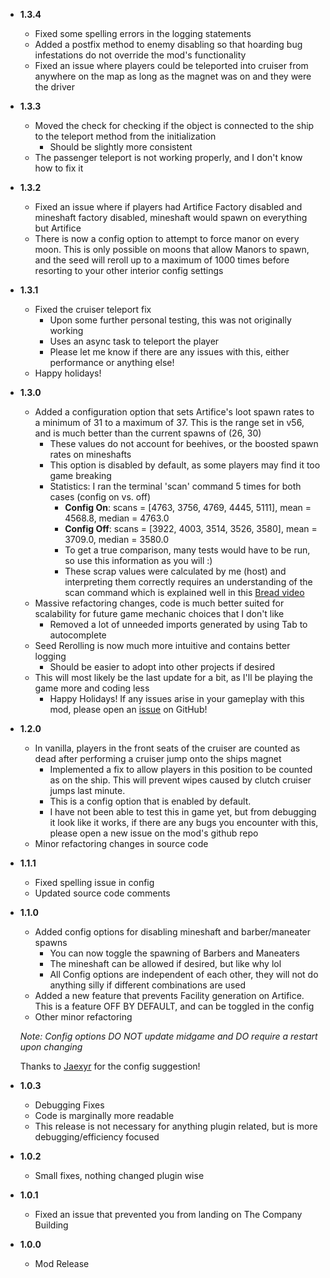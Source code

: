 - **1.3.4**

    - Fixed some spelling errors in the logging statements
    - Added a postfix method to enemy disabling so that hoarding bug infestations do not override the mod's functionality
    - Fixed an issue where players could be teleported into cruiser from anywhere on the map as long as the magnet was on and they were the driver

- **1.3.3**

    - Moved the check for checking if the object is connected to the ship to the teleport method from the initialization
        - Should be slightly more consistent
    - The passenger teleport is not working properly, and I don't know how to fix it

- **1.3.2**

    - Fixed an issue where if players had Artifice Factory disabled and mineshaft factory disabled, mineshaft would spawn on everything but Artifice
    - There is now a config option to attempt to force manor on every moon. This is only possible on moons that allow Manors to spawn, and the seed will reroll up to a maximum of 1000 times before resorting to your other interior config settings

- **1.3.1**

    - Fixed the cruiser teleport fix
        - Upon some further personal testing, this was not originally working
        - Uses an async task to teleport the player
        - Please let me know if there are any issues with this, either performance or anything else!
    - Happy holidays! 

- **1.3.0**

    - Added a configuration option that sets Artifice's loot spawn rates to a minimum of 31 to a maximum of 37. This is the range set in v56, and is much better than the current spawns of (26, 30)
        - These values do not account for beehives, or the boosted spawn rates on mineshafts
        - This option is disabled by default, as some players may find it too game breaking
        - Statistics: I ran the terminal 'scan' command 5 times for both cases (config on vs. off)
            - **Config On**: scans = [4763, 3756, 4769, 4445, 5111], mean = 4568.8, median = 4763.0
            - **Config Off**: scans = [3922, 4003, 3514, 3526, 3580], mean = 3709.0, median = 3580.0
            - To get a true comparison, many tests would have to be run, so use this information as you will :)
            - These scrap values were calculated by me (host) and interpreting them correctly requires an understanding of the scan command which is explained well in this [Bread video](https://youtu.be/uMRHXBb4K1Q?si=y3q6TRoadqn6Kvkl)
    - Massive refactoring changes, code is much better suited for scalability for future game mechanic choices that I don't like
        - Removed a lot of unneeded imports generated by using Tab to autocomplete
    - Seed Rerolling is now much more intuitive and contains better logging
        - Should be easier to adopt into other projects if desired
    - This will most likely be the last update for a bit, as I'll be playing the game more and coding less
        - Happy Holidays! If any issues arise in your gameplay with this mod, please open an [issue](https://github.com/trevorswan11/RemoveTheAnnoying/issues) on GitHub! 

- **1.2.0**

    - In vanilla, players in the front seats of the cruiser are counted as dead after performing a cruiser jump onto the ships magnet
        - Implemented a fix to allow players in this position to be counted as on the ship. This will prevent wipes caused by clutch cruiser jumps last minute. 
        - This is a config option that is enabled by default.
        - I have not been able to test this in game yet, but from debugging it look like it works, if there are any bugs you encounter with this, please open a new issue on the mod's github repo
    - Minor refactoring changes in source code

- **1.1.1**

    - Fixed spelling issue in config
    - Updated source code comments

- **1.1.0**

    - Added config options for disabling mineshaft and barber/maneater spawns
        - You can now toggle the spawning of Barbers and Maneaters
        - The mineshaft can be allowed if desired, but like why lol
        - All Config options are independent of each other, they will not do anything silly if different combinations are used
    - Added a new feature that prevents Facility generation on Artifice. This is a feature OFF BY DEFAULT, and can be toggled in the config
    - Other minor refactoring
    
    *Note: Config options DO NOT update midgame and DO require a restart upon changing*

    Thanks to [Jaexyr](https://github.com/Jaexyr) for the config suggestion!

- **1.0.3**

    - Debugging Fixes
    - Code is marginally more readable
    - This release is not necessary for anything plugin related, but is more debugging/efficiency focused

- **1.0.2**

    - Small fixes, nothing changed plugin wise

- **1.0.1**

    - Fixed an issue that prevented you from landing on The Company Building

- **1.0.0**

    - Mod Release

